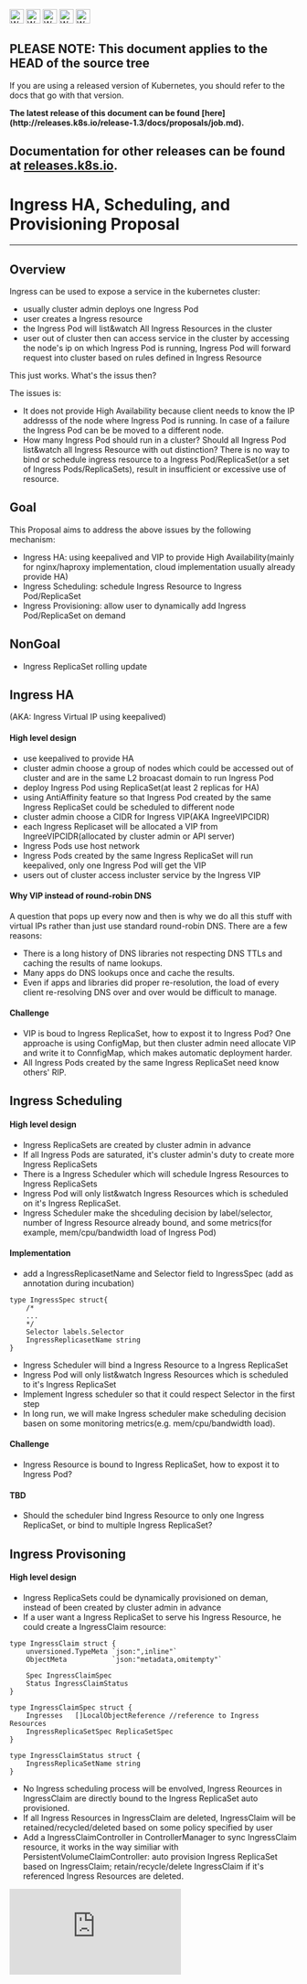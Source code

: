 <!-- BEGIN MUNGE: UNVERSIONED_WARNING -->

<!-- BEGIN STRIP_FOR_RELEASE -->

<img src="http://kubernetes.io/kubernetes/img/warning.png" alt="WARNING"
     width="25" height="25">
<img src="http://kubernetes.io/kubernetes/img/warning.png" alt="WARNING"
     width="25" height="25">
<img src="http://kubernetes.io/kubernetes/img/warning.png" alt="WARNING"
     width="25" height="25">
<img src="http://kubernetes.io/kubernetes/img/warning.png" alt="WARNING"
     width="25" height="25">
<img src="http://kubernetes.io/kubernetes/img/warning.png" alt="WARNING"
     width="25" height="25">

<h2>PLEASE NOTE: This document applies to the HEAD of the source tree</h2>

If you are using a released version of Kubernetes, you should
refer to the docs that go with that version.

<!-- TAG RELEASE_LINK, added by the munger automatically -->
<strong>
The latest release of this document can be found
[here](http://releases.k8s.io/release-1.3/docs/proposals/job.md).

Documentation for other releases can be found at
[releases.k8s.io](http://releases.k8s.io).
</strong>
--

<!-- END STRIP_FOR_RELEASE -->

<!-- END MUNGE: UNVERSIONED_WARNING -->

# Ingress HA, Scheduling, and Provisioning Proposal
----


## Overview
Ingress can be used to expose a service in the kubernetes cluster:

* usually cluster admin deploys one Ingress Pod
* user creates a Ingress resource
* the Ingress Pod will list&watch All Ingress Resources in the cluster
* user out of cluster then can access service in the cluster by accessing 
  the node's ip on which Ingress Pod is running, Ingress Pod will forward 
  request into cluster based on rules defined in Ingress Resource

This just works. What's the issus then?

The issues is:

* It does not provide High Availability because client needs to know 
  the IP addresss of the node where Ingress Pod is running. In case of a 
  failure the Ingress Pod can be be moved to a different node.
* How many Ingress Pod should run in a cluster? Should all Ingress Pod 
  list&watch all Ingress Resource with out distinction? There is no way 
  to bind or schedule ingress resource to a Ingress Pod/ReplicaSet(or a 
  set of Ingress Pods/ReplicaSets), result in insufficient or excessive 
  use of resource.

## Goal
This Proposal aims to address the above issues by the following mechanism:

* Ingress HA: using keepalived and VIP to provide High Availability(mainly
  for nginx/haproxy implementation, cloud implementation usually already 
  provide HA)
* Ingress Scheduling: schedule Ingress Resource to Ingress Pod/ReplicaSet
* Ingress Provisioning: allow user to dynamically add Ingress Pod/ReplicaSet 
  on demand

## NonGoal

* Ingress ReplicaSet rolling update

## Ingress HA
(AKA: Ingress Virtual IP using keepalived)

#### High level design
* use keepalived to provide HA
* cluster admin choose a group of nodes which could be accessed out of cluster 
  and are in the same L2 broacast domain to run Ingress Pod
* deploy Ingress Pod using ReplicaSet(at least 2 replicas for HA)
* using AntiAffinity feature so that Ingress Pod created by the same Ingress 
  ReplicaSet could be scheduled to different node
* cluster admin choose a CIDR for Ingress VIP(AKA IngreeVIPCIDR)
* each Ingress Replicaset will be allocated a VIP from IngreeVIPCIDR(allocated by
  cluster admin or API server)
* Ingress Pods use host network
* Ingress Pods created by the same Ingress ReplicaSet will run keepalived, only
  one Ingress Pod will get the VIP
* users out of cluster access incluster service by the Ingress VIP 

#### Why VIP instead of round-robin DNS
A question that pops up every now and then is why we do all this stuff 
with virtual IPs rather than just use standard round-robin DNS. 
There are a few reasons:

* There is a long history of DNS libraries not respecting DNS TTLs and 
    caching the results of name lookups.
* Many apps do DNS lookups once and cache the results.
* Even if apps and libraries did proper re-resolution, the load of every 
    client re-resolving DNS over and over would be difficult to manage.

#### Challenge
* VIP is boud to Ingress ReplicaSet, how to expost it to Ingress Pod? One
  approache is using ConfigMap, but then cluster admin need allocate VIP and 
  write it to ConnfigMap, which makes automatic deployment harder. 
* All Ingress Pods created by the same Ingress ReplicaSet need know others' RIP.

## Ingress Scheduling

#### High level design

* Ingress ReplicaSets are created by cluster admin in advance
* If all Ingress Pods are saturated, it's cluster admin's duty to create 
  more Ingress ReplicaSets
* There is a Ingress Scheduler which will schedule Ingress Resources to Ingress 
  ReplicaSets
* Ingress Pod will only list&watch Ingress Resources which is scheduled on it's 
  Ingress ReplicaSet.
* Ingress Scheduler make the shceduling decision by label/selector, number of 
  Ingress Resource already bound, and some  metrics(for example, mem/cpu/bandwidth
  load of Ingress Pod)

#### Implementation
* add a IngressReplicasetName and Selector field to IngressSpec
(add as annotation during incubation)

```
type IngressSpec struct{
    /*
    ...
    */
    Selector labels.Selector
    IngressReplicasetName string
}
```

* Ingress Scheduler will bind a Ingress Resource to a Ingress ReplicaSet
* Ingress Pod will only list&watch Ingress Resources which is scheduled to 
  it's Ingress ReplicaSet
* Implement Ingress scheduler so that it could respect Selector in the first step
* In long run, we will make Ingress scheduler make scheduling decision basen on 
  some monitoring metrics(e.g. mem/cpu/bandwidth load).

#### Challenge
* Ingress Resource is bound to Ingress ReplicaSet, how to expost it to Ingress 
  Pod? 

#### TBD
* Should the scheduler bind Ingress Resource to only one Ingress ReplicaSet, or
  bind to multiple Ingress ReplicaSet?

## Ingress Provisoning

#### High level design
* Ingress ReplicaSets could be dynamically provisioned on deman, instead of 
  been created by cluster admin in advance
* If a user want a Ingress ReplicaSet to serve his Ingress Resource, he could 
create a IngressClaim resource:

```
type IngressClaim struct {
    unversioned.TypeMeta `json:",inline"`
    ObjectMeta           `json:"metadata,omitempty"`
    
    Spec IngressClaimSpec
    Status IngressClaimStatus
}

type IngressClaimSpec struct {
    Ingresses   []LocalObjectReference //reference to Ingress Resources
    IngressReplicaSetSpec ReplicaSetSpec
}

type IngressClaimStatus struct {
    IngressReplicaSetName string
}
```

* No Ingress scheduling process will be envolved, Ingress Reources in IngressClaim
  are directly bound to the Ingress ReplicaSet auto provisioned.
* If all Ingress Resources in IngressClaim are deleted, IngressClaim will be 
  retained/recycled/deleted based on some policy specified by user
* Add a IngressClaimController in ControllerManager to sync IngressClaim resource,
  it works in the way similiar with PersistentVolumeClaimController: auto 
  provision Ingress ReplicaSet based on IngressClaim; retain/recycle/delete 
  IngressClaim if it's referenced Ingress Resources are deleted. 


<!-- BEGIN MUNGE: GENERATED_ANALYTICS -->
[![Analytics](https://kubernetes-site.appspot.com/UA-36037335-10/GitHub/docs/proposals/job.md?pixel)]()
<!-- END MUNGE: GENERATED_ANALYTICS -->

